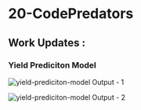 # **20-CodePredators**

## Work Updates :

### Yield Prediciton Model
![yield-prediciton-model Output - 1](https://res.cloudinary.com/devdemo/image/upload/v1665141769/VCET%20Hack/Screenshot_1066_vccysl.png)

![yield-prediciton-model Output - 2](https://res.cloudinary.com/devdemo/image/upload/v1665141769/VCET%20Hack/Screenshot_1067_fw6815.png)



